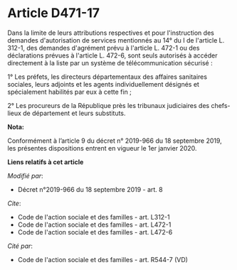 # Article D471-17

Dans la limite de leurs attributions respectives et pour l'instruction des demandes d'autorisation de services mentionnés au
14° du I de l'article L. 312-1, des demandes d'agrément prévu à l'article L. 472-1 ou des déclarations prévues à l'article L.
472-6, sont seuls autorisés à accéder directement à la liste par un système de télécommunication sécurisé : 

1° Les préfets, les directeurs départementaux des affaires sanitaires sociales, leurs adjoints et les agents individuellement
désignés et spécialement habilités par eux à cette fin ; 

2° Les procureurs de la République près les   tribunaux judiciaires des chefs-lieux de département et leurs substituts.

**Nota:**

Conformément à l’article 9 du décret n° 2019-966 du 18 septembre 2019, les présentes dispositions entrent en vigueur le 1er
janvier 2020.

**Liens relatifs à cet article**

_Modifié par_:

  - Décret n°2019-966 du 18 septembre 2019 - art. 8

_Cite_:

  - Code de l'action sociale et des familles - art. L312-1
  - Code de l'action sociale et des familles - art. L472-1
  - Code de l'action sociale et des familles - art. L472-6

_Cité par_:

  - Code de l'action sociale et des familles - art. R544-7 (VD)
